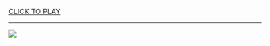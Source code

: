 
<a href="https://premium76.site?title=unblocked_word_games&ref=13M">CLICK TO PLAY</a></h3>
<hr>

<a href="https://premium76.site?title=unblocked_word_games&ref=13M"><img src="https://clearcache.store/games.png"></a>


